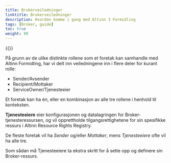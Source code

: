 ```yaml
---
title: Brukerveiledninger
linktitle: Brukerveiledninger
description: Hvordan komme i gang med Altinn 3 Formidling
tags: [Broker, guide]
toc: true
weight: 90
---
```


{{<children />}}

På grunn av de ulike distinkte rollene som et foretak kan samhandle med Altinn Formidling, har vi delt inn veiledningene inn i flere deler for kurant rolle:

- Sender/Avsender
- Recipient/Mottaker
- ServiceOwner/Tjenesteeier

Et foretak kan ha én, eller en kombinasjon av alle tre rollene i henhold til konteksten.

**Tjenesteeiere** eier konfigurasjonen og datalagringen for Broker-tjenesteressursen, og vil opprettholde tilgangsrettighetene for sin spesifikke ressurs i Altinn Resource Rights Registry.

De fleste foretak vil ha *Sender* og/eller *Mottaker*, mens *Tjenesteeiere* ofte vil ha alle tre.

Som sådan må Tjenesteeiere ta ekstra skritt for å sette opp og definere sin Broker-ressurs.
